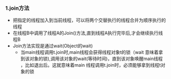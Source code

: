### 1.join方法
* 把指定的线程加入到当前线程，可以将两个交替执行的线程合并为顺序执行的线程
* 在线程B中调用了线程A的Join()方法,直到线程A执行完毕后,才会继续执行线程B
* Join方法实现是通过wait(Object的wait)
	* 当main线程调用t.join时,main线程会获得线程对象t的锁（wait 意味着拿到该对象的锁),调用该对象的wait(等待时间)，直到该对象唤醒main线程 ，比如退出后。这就意味着main 线程调用t.join时，必须能够拿到线程t对象的锁